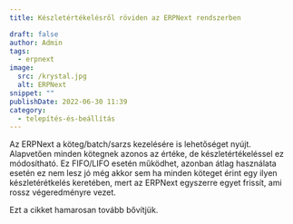```yaml
---
title: Készletértékelésről röviden az ERPNext rendszerben

draft: false
author: Admin
tags:
  - erpnext
image:
  src: /krystal.jpg
  alt: ERPNext
snippet: ""
publishDate: 2022-06-30 11:39
category:
  - telepítés-és-beállítás
---
```


Az ERPNext a köteg/batch/sarzs kezelésére is lehetőséget nyújt. Alapvetően minden kötegnek azonos az értéke, de készletértékeléssel ez módosítható. Ez FIFO/LIFO esetén működhet, azonban átlag használata esetén ez nem lesz jó még akkor sem ha minden köteget érint egy ilyen készletérétkelés keretében, mert az ERPNext egyszerre egyet frissít, ami rossz végeredményre vezet.

Ezt a cikket hamarosan tovább bővítjük.
